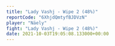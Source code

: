 ```yaml
---
title: "Lady Vashj - Wipe 2 (48%)"
reportCode: "6XhjdQmtyfBJDVzN"
player: "Näely"
fight: "Lady Vashj - Wipe 2 (48%)"
date: 2021-10-03T19:05:08.133000+00:00
---
```

